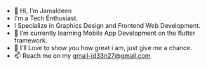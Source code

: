 - 👋 Hi, I’m Jamaldeen
- I'm a Tech Enthusiast.
- I Specialize in Graphics Design and Frontend Web Development.
- 🌱 I’m currently learning Mobile App Development on the flutter framework. 
- 💞️ I'll Love to show you how great i am, just give me a chance.
- 📫 Reach me on my gmail-jd33n27@gmail.com

<!---
Jd33n27/Jd33n27 is a ✨ special ✨ repository because its `README.md` (this file) appears on your GitHub profile.
You can click the Preview link to take a look at your changes.
--->
